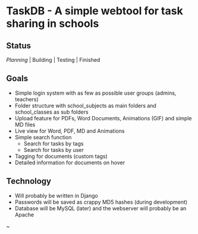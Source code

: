 # TaskDB - A simple webtool for task sharing in schools

## Status

_Planning_ | Building | Testing | Finished

## Goals

- Simple login system with as few as possible user groups (admins, teachers)
- Folder structure with school_subjects as main folders and school_classes as sub folders
- Upload feature for PDFs, Word Documents, Animations (GIF) and simple MD files
- Live view for Word, PDF, MD and Animations
- Simple search function
	- Search for tasks by tags
	- Search for tasks by user
- Tagging for documents (custom tags)
- Detailed information for documents on hover

## Technology

- Will probably be written in Django
- Passwords will be saved as crappy MD5 hashes (during development)
- Database will be MySQL (later) and the webserver will probably be an Apache

~
